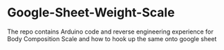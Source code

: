 # Google-Sheet-Weight-Scale
The repo contains Arduino code and reverse engineering experience for Body Composition Scale and how to hook up the same onto google sheet
